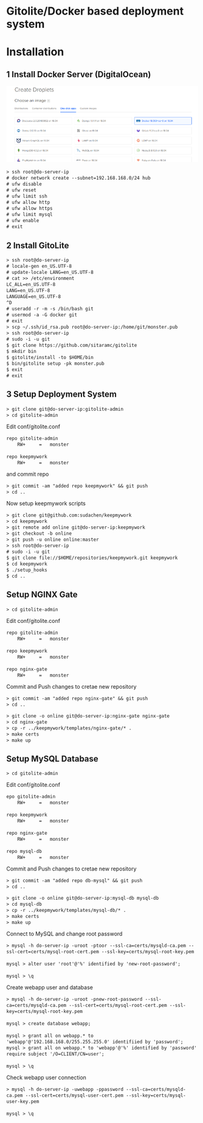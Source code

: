 # Gitolite/Docker based deployment system


# Installation

## 1 Install Docker Server (DigitalOcean)

![](doc/img/do-docker.png)

```
> ssh root@do-server-ip
# docker network create --subnet=192.168.168.0/24 hub
# ufw disable
# ufw reset
# ufw limit ssh
# ufw allow http
# ufw allow https
# ufw limit mysql
# ufw enable
# exit
```

## 2 Install GitoLite

```
> ssh root@do-server-ip
# locale-gen en_US.UTF-8
# update-locale LANG=en_US.UTF-8
# cat >> /etc/environment 
LC_ALL=en_US.UTF-8
LANG=en_US.UTF-8 
LANGUAGE=en_US.UTF-8 
^D
# useradd -r -m -s /bin/bash git
# usermod -a -G docker git
# exit
> scp ~/.ssh/id_rsa.pub root@do-server-ip:/home/git/monster.pub
> ssh root@do-server-ip
# sudo -i -u git
$ git clone https://github.com/sitaramc/gitolite
$ mkdir bin
$ gitolite/install -to $HOME/bin
$ bin/gitolite setup -pk monster.pub
$ exit
# exit
```

## 3 Setup Deployment System

```
> git clone git@do-server-ip:gitolite-admin
> cd gitolite-admin
```

Edit conf/gitolite.conf
```
repo gitolite-admin
    RW+     =   monster

repo keepmywork
    RW+     =   monster
```

and commit repo

```
> git commit -am "added repo keepmywork" && git push
> cd ..
```

Now setup keepmywork scripts

```
> git clone git@github.com:sudachen/keepmywork
> cd keepmywork
> git remote add online git@do-server-ip:keepmywork
> git checkout -b online
> git push -u online online:master
> ssh root@do-server-ip
# sudo -i -u git
$ git clone file://$HOME/repositories/keepmywork.git keepmywork
$ cd keepmywork
$ ./setup_hooks
$ cd ..
```

## Setup NGINX Gate

```
> cd gitolite-admin
```

Edit conf/gitolite.conf
```
repo gitolite-admin
    RW+     =   monster

repo keepmywork
    RW+     =   monster

repo nginx-gate
    RW+     =   monster
```

Commit and Push changes to cretae new repository
```
> git commit -am "added repo nginx-gate" && git push
> cd ..
```


```
> git clone -o online git@do-server-ip:nginx-gate nginx-gate
> cd nginx-gate
> cp -r ../keepmywork/templates/nginx-gate/* .
> make certs
> make up
```

## Setup MySQL Database

```
> cd gitolite-admin
```

Edit conf/gitolite.conf
```
epo gitolite-admin
    RW+     =   monster

repo keepmywork
    RW+     =   monster

repo nginx-gate
    RW+     =   monster

repo mysql-db
    RW+     =   monster
```

Commit and Push changes to cretae new repository
```
> git commit -am "added repo db-mysql" && git push
> cd ..
```


```
> git clone -o online git@do-server-ip:mysql-db mysql-db
> cd mysql-db
> cp -r ../keepmywork/templates/mysql-db/* .
> make certs
> make up
```

Connect to MySQL and change root password

```
> mysql -h do-server-ip -uroot -ptoor --ssl-ca=certs/mysqld-ca.pem --ssl-cert=certs/mysql-root-cert.pem --ssl-key=certs/mysql-root-key.pem

mysql > alter user 'root'@'%' identified by 'new-root-password';

mysql > \q
```

Create webapp user and database

```
> mysql -h do-server-ip -uroot -pnew-root-password --ssl-ca=certs/mysqld-ca.pem --ssl-cert=certs/mysql-root-cert.pem --ssl-key=certs/mysql-root-key.pem

mysql > create database webapp;

mysql > grant all on webapp.* to 'webapp'@'192.168.168.0/255.255.255.0' identifiied by 'password';
mysql > grant all on webapp.* to 'webapp'@'%' identified by 'password' require subject '/O=CLIENT/CN=user';

mysql > \q
```

Check webapp user connection

```
> mysql -h do-server-ip -uwebapp -ppassword --ssl-ca=certs/mysqld-ca.pem --ssl-cert=certs/mysql-user-cert.pem --ssl-key=certs/mysql-user-key.pem

mysql > \q
```



